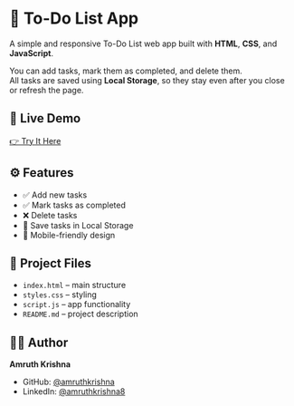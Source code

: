 # 📝 To-Do List App

A simple and responsive To-Do List web app built with **HTML**, **CSS**, and **JavaScript**.

You can add tasks, mark them as completed, and delete them.  
All tasks are saved using **Local Storage**, so they stay even after you close or refresh the page.

## 🔗 Live Demo

[👉 Try It Here](https://amruthkrishna.github.io/To-do-List-project/)

## ⚙️ Features

- ✅ Add new tasks  
- ✅ Mark tasks as completed  
- ❌ Delete tasks  
- 💾 Save tasks in Local Storage  
- 📱 Mobile-friendly design

## 📁 Project Files

- `index.html` – main structure  
- `styles.css` – styling  
- `script.js` – app functionality  
- `README.md` – project description

## 👨‍💻 Author

**Amruth Krishna**  
- GitHub: [@amruthkrishna](https://github.com/amruthkrishna)  
- LinkedIn: [@amruthkrishna8](https://linkedin.com/in/amruthkrishna8)
